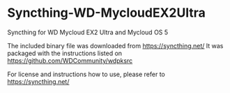 # Syncthing-WD-MycloudEX2Ultra
Syncthing for WD Mycloud EX2 Ultra and Mycloud OS 5



The included binary file was downloaded from https://syncthing.net/
It was packaged with the instructions listed on https://github.com/WDCommunity/wdpksrc



For license and instructions how to use, please refer to https://syncthing.net/

